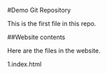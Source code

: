 #Demo Git Repository

This is the first file in this repo.

##Website contents

Here are the files in the website.

1.index.html


